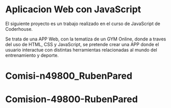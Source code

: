 
# Aplicacion Web con JavaScript

El siguiente proyecto es un trabajo realizado en el curso de JavaScript de Coderhouse.

Se trata de una APP Web, con la tematiza de un GYM Online, donde a traves del uso de HTML, CSS y JavaScript, se pretende crear una APP donde el usuario interactue con distintas herramientas relacionadas al mundo del entrenamiento y deporte.

# Comisi-n49800_RubenPared
# Comision-49800-RubenPared
